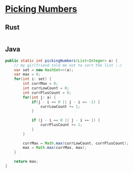 # [Picking Numbers](https://www.hackerrank.com/challenges/picking-numbers/problem)

## Rust

```rust
```

## Java

```java
public static int pickingNumbers(List<Integer> a) {
    // my girlfriend told me not to sort the list :-/
    var set = new HashSet<>(a);
    var max = 0;
    for(int i: set) {
        int currMax = 0;
        int currLowCount = 0;
        int currPlusCount = 0;
        for(int j: a) {
            if(j - i == 0 || j - i == -1) {
                currLowCount += 1;
            } 
            
            if (j - i == 0 || j - i == 1) {
                currPlusCount += 1;
            }
        }
        
        currMax = Math.max(currLowCount, currPlusCount);
        max = Math.max(currMax, max);
    }
    
    return max;
}
```

